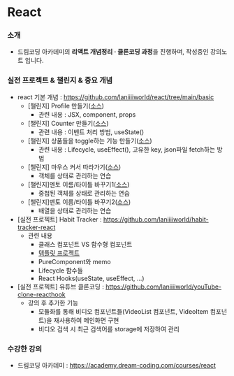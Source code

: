 # React

### 소개

- 드림코딩 아카데미의 **리액트 개념정리 · 클론코딩 과정**을 진행하며, 작성중인 강의노트 입니다.

### 실전 프로젝트 & 챌린지 & 중요 개념

- react 기본 개념 : https://github.com/laniiiiworld/react/tree/main/basic
  - [챌린지] Profile 만들기([소스](https://github.com/laniiiiworld/react/blob/main/basic/src/basic/AppProfile.jsx))
    - 관련 내용 : JSX, component, props
  - [챌린지] Counter 만들기([소스](https://github.com/laniiiiworld/react/blob/main/basic/src/basic/AppCounter.jsx))
    - 관련 내용 : 이벤트 처리 방법, useState()
  - [챌린지] 상품들을 toggle하는 기능 만들기([소스](https://github.com/laniiiiworld/react/blob/main/basic/src/basic/AppProducts.jsx))
    - 관련 내용 : Lifecycle, useEffect(), 고유한 key, json파일 fetch하는 방법
  - [챌린지] 마우스 커서 따라가기([소스](https://github.com/laniiiiworld/react/blob/main/basic/src/deep/AppXY.jsx))
    - 객체를 상태로 관리하는 연습
  - [챌린지]멘토 이름/타이틀 바꾸기1([소스](https://github.com/laniiiiworld/react/blob/main/basic/src/deep/AppMentor.jsx))
    - 중첩된 객체를 상태로 관리하는 연습
  - [챌린지]멘토 이름/타이틀 바꾸기2([소스](https://github.com/laniiiiworld/react/blob/main/basic/src/deep/AppMentors.jsx))
    - 배열을 상태로 관리하는 연습
- [실전 프로젝트] Habit Tracker : https://github.com/laniiiiworld/habit-tracker-react
  - 관련 내용
    - 클래스 컴포넌트 VS 함수형 컴포넌트
    - [템플릿 프로젝트](https://github.com/laniiiiworld/react/tree/main/template)
    - PureComponent와 memo
    - Lifecycle 함수들
    - React Hooks(useState, useEffect, ...)
- [실전 프로젝트] 유튜브 클론코딩 : https://github.com/laniiiiworld/youTube-clone-reacthook
  - 강의 후 추가한 기능
    - 모듈화를 통해 비디오 컴포넌트들(VideoList 컴포넌트, VideoItem 컴포넌트)을 재사용하여 메인화면 구현
    - 비디오 검색 시 최근 검색어를 storage에 저장하여 관리

### 수강한 강의

- 드림코딩 아카데미 : https://academy.dream-coding.com/courses/react
